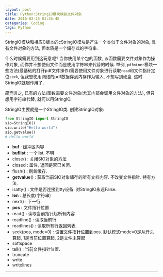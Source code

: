 ```yaml
---
layout: post
title: Python:StringIO模块模拟文件对象
date: 2016-02-25 03:36:48
categories: Coding
tags: Python
---
```


StringIO模块和相应C版本的cStringIO模块是产生一个类似于文件对象的对象, 具有文件对象的方法, 但本质是一个储存式的字符串. 

什么时候需要用到这玩意呢? 当你使用某个包的函数, 该函数需要文件对象作为操作对象, 而你并不想使用文件而是使用字符串来代替的时候. 举例, `pdfminer`模块一些方法(最基础的打开pdf文件操作)需要使用文件对象进行读取`read`和文件指针定位`seek`, 但我想使用网络的pdf数据存到内存作为输入, 不想写到硬盘. 这时StringIO就起作用了.

简而言之, 已有的方法/函数需要文件对象(尤其内部会调用文件对象的方法), 但只想用字符串代替, 就可以用StringIO.

StringIO主要就是一个StringIO类. 创建StringIO对象:

~~~python
from StringIO import StringIO
sio=StringIO()
sio.write("Hello world")
sio.getvalue()
# Hello world
~~~

- **buf** : 缓冲区内容                          
- **buflist** : 一个list, 不明                         
- close()  : 关闭SIO对象的方法                      
- closed : 属性, 返回是否已关闭.
- flush() : 刷新缓存.
- **getvalue**() : 获取当前SIO对象储存的所有文档内容. 不改变文件指针. 特有方法.    
- isatty() : 文件是否连接到tty设备. 对StringIO永远False. 
- **len** : 总长度(字符串)
- next() : 下一行.
- **pos** : 文件指针位置        
- read() : 读取当前指针起所有内容
- readline() : 读取当前行
- readlines() : 读取所有行返回列表.   
- seek(pos, mode=0) : 设置文件指针位置到pos. 默认模式mode=0是从开头算起, 1是当前位置算起, 2是文件末算起
- softspace
- tell() : 当前文件指针位置.
- truncate
- write
- writelines

------
